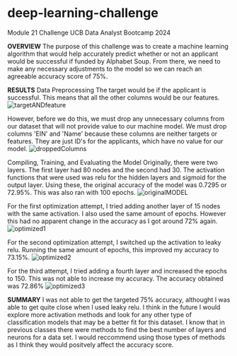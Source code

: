 # deep-learning-challenge
Module 21 Challenge UCB Data Analyst Bootcamp 2024


**OVERVIEW**
The purpose of this challenge was to create a machine learning algorithm that would help accurately predict whether or not an applicant would be successful if funded by Alphabet Soup. From there, we need to make any necessary adjustments to the model so we can reach an agreeable accuracy score of 75%.


**RESULTS**
Data Preprocessing
The target would be if the applicant is successful.
This means that all the other columns would be our features.
![targetANDfeature](https://github.com/juliodelacruzz/deep-learning-challenge/assets/31105353/d65c6a0d-3c43-45cc-ba5b-05e83e54aefd)

However, before we do this, we must drop any unnecessary columns from our dataset that will not provide value to our machine model. We must drop columns 'EIN' and 'Name' because these columns are neither targets or features. They are just ID's for the applicants, which have no value for our model.
![droppedColumns](https://github.com/juliodelacruzz/deep-learning-challenge/assets/31105353/7ea9b529-2f40-43e0-a451-c5fb91dc3af4)

Compiling, Training, and Evaluating the Model
Originally, there were two layers. The first layer had 80 nodes and the second had 30. The activation functions that were used was relu for the hidden layers and sigmoid for the output layer.
Using these, the original accuracy of the model was 0.7295 or 72.95%. This was also ran with 100 epochs.
![originalMODEL](https://github.com/juliodelacruzz/deep-learning-challenge/assets/31105353/b90d201c-29d2-448f-acd8-8899ac456ed9)

For the first optimization attempt, I tried adding another layer of 15 nodes with the same activation. I also used the same amount of epochs. However this had no apparent change in the accuracy as I got around 72% again.
![optimized1](https://github.com/juliodelacruzz/deep-learning-challenge/assets/31105353/b709caf6-fb3a-4eab-aaea-0dd85641be42)

For the second optimization attempt, I switched up the activation to leaky relu. Running the same amount of epochs, this improved my accuracy to 73.15%. 
![optimized2](https://github.com/juliodelacruzz/deep-learning-challenge/assets/31105353/87949c22-a1d3-4d35-b140-fbe9af140f9d)


For the third attempt, I tried adding a fourth layer and increased the epochs to 150. This was not able to increase my accuracy. The accuracy obtained was 72.86%
![optimized3](https://github.com/juliodelacruzz/deep-learning-challenge/assets/31105353/32e9c2cb-9c83-45a6-aa5a-14042c0bc1b2)


**SUMMARY**
I was not able to get the targeted 75% accuracy, althought I was able to get quite close when I used leaky relu. I think in the future I would explore more activation methods and look for any other type of classification models that may be a better fit for this dataset. I know that in previous classes there were methods to find the best number of layers and neurons for a data set. I would reccommend using those types of methods as I think they would positvely affect the accuracy score.

